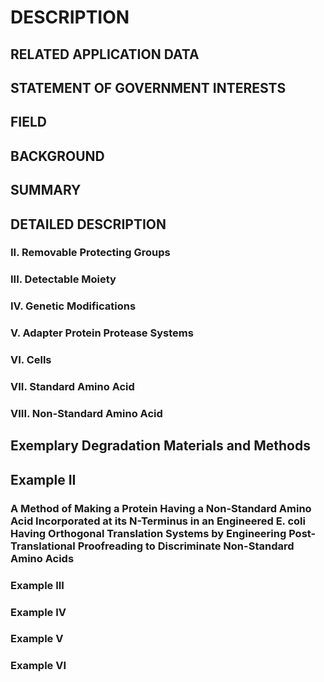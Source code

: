 # DESCRIPTION

## RELATED APPLICATION DATA

## STATEMENT OF GOVERNMENT INTERESTS

## FIELD

## BACKGROUND

## SUMMARY

## DETAILED DESCRIPTION

### II. Removable Protecting Groups

### III. Detectable Moiety

### IV. Genetic Modifications

### V. Adapter Protein Protease Systems

### VI. Cells

### VII. Standard Amino Acid

### VIII. Non-Standard Amino Acid

## Exemplary Degradation Materials and Methods

## Example II

### A Method of Making a Protein Having a Non-Standard Amino Acid Incorporated at its N-Terminus in an Engineered E. coli Having Orthogonal Translation Systems by Engineering Post-Translational Proofreading to Discriminate Non-Standard Amino Acids

### Example III

### Example IV

### Example V

### Example VI

